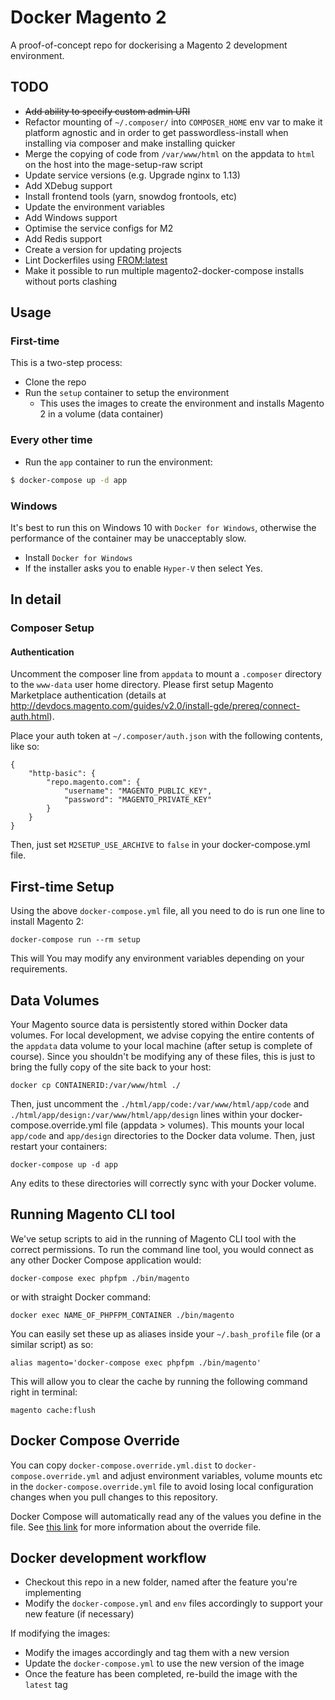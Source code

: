 # Docker Magento 2

A proof-of-concept repo for dockerising a Magento 2 development environment.

## TODO

* ~~Add ability to specify custom admin URI~~
* Refactor mounting of `~/.composer/` into `COMPOSER_HOME` env var to make it platform agnostic and in order to get passwordless-install when installing via composer and make installing quicker
* Merge the copying of code from `/var/www/html` on the appdata to `html` on the host into the mage-setup-raw script 
* Update service versions (e.g. Upgrade nginx to 1.13)
* Add XDebug support
* Install frontend tools (yarn, snowdog frontools, etc)
* Update the environment variables
* Add Windows support
* Optimise the service configs for M2
* Add Redis support
* Create a version for updating projects
* Lint Dockerfiles using [FROM:latest](https://www.fromlatest.io/)
* Make it possible to run multiple magento2-docker-compose installs without ports clashing

## Usage

### First-time

This is a two-step process:

* Clone the repo
* Run the `setup` container to setup the environment
    * This uses the images to create the environment and installs Magento 2 in a volume (data container)

### Every other time

* Run the `app` container to run the environment:

```bash
$ docker-compose up -d app
```

### Windows

It's best to run this on Windows 10 with `Docker for Windows`, otherwise the performance of the container may be unacceptably slow.

* Install `Docker for Windows`
* If the installer asks you to enable `Hyper-V` then select Yes.

## In detail

### Composer Setup

#### Authentication

Uncomment the composer line from `appdata` to mount a `.composer` directory to the `www-data` user home directory. Please first setup Magento Marketplace authentication (details at <a href="http://devdocs.magento.com/guides/v2.0/install-gde/prereq/connect-auth.html" target="_blank">http://devdocs.magento.com/guides/v2.0/install-gde/prereq/connect-auth.html</a>).

Place your auth token at `~/.composer/auth.json` with the following contents, like so:

```
{
    "http-basic": {
        "repo.magento.com": {
            "username": "MAGENTO_PUBLIC_KEY",
            "password": "MAGENTO_PRIVATE_KEY"
        }
    }
}
```

Then, just set `M2SETUP_USE_ARCHIVE` to `false` in your docker-compose.yml file. 

## First-time Setup

Using the above `docker-compose.yml` file, all you need to do is run one line to install Magento 2:

```
docker-compose run --rm setup
```

This will 
You may modify any environment variables depending on your requirements.

## Data Volumes

Your Magento source data is persistently stored within Docker data volumes. For local development, we advise copying the entire contents of the `appdata` data volume to your local machine (after setup is complete of course). Since you shouldn't be modifying any of these files, this is just to bring the fully copy of the site back to your host:

```
docker cp CONTAINERID:/var/www/html ./
```

Then, just uncomment the `./html/app/code:/var/www/html/app/code` and `./html/app/design:/var/www/html/app/design` lines within your docker-compose.override.yml file (appdata > volumes). This mounts your local `app/code` and `app/design` directories to the Docker data volume. Then, just restart your containers:

```
docker-compose up -d app
```

Any edits to these directories will correctly sync with your Docker volume.

## Running Magento CLI tool

We've setup scripts to aid in the running of Magento CLI tool with the correct permissions. To run the command line tool, you would connect as any other Docker Compose application would:

```
docker-compose exec phpfpm ./bin/magento
```

or with straight Docker command:
```
docker exec NAME_OF_PHPFPM_CONTAINER ./bin/magento
```

You can easily set these up as aliases inside your `~/.bash_profile` file (or a similar script) as so:

```
alias magento='docker-compose exec phpfpm ./bin/magento'
```
This will allow you to clear the cache by running the following command right in terminal:

```
magento cache:flush
```

## Docker Compose Override

You can copy `docker-compose.override.yml.dist` to `docker-compose.override.yml` and adjust environment variables, volume mounts etc in the `docker-compose.override.yml` file to avoid losing local configuration changes when you pull changes to this repository. 

Docker Compose will automatically read any of the values you define in the file. See [this link](https://docs.docker.com/compose/extends/#/understanding-multiple-compose-files) for more information about the override file. 

## Docker development workflow
 
 * Checkout this repo in a new folder, named after the feature you're implementing
 * Modify the `docker-compose.yml` and `env` files accordingly to support your new feature (if necessary)

If modifying the images:

 * Modify the images accordingly and tag them with a new version
 * Update the `docker-compose.yml` to use the new version of the image
 * Once the feature has been completed, re-build the image with the `latest` tag
